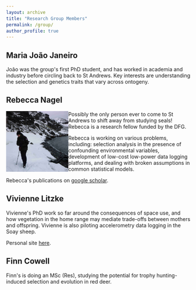 ```yaml
---
layout: archive
title: "Research Group Members"
permalink: /group/
author_profile: true
---
```



## Maria João Janeiro

João was the group's first PhD student, and has worked in academia and industry before circling back to St Andrews.  Key interests are understanding the selection and genetics traits that vary across ontogeny.

## Rebecca Nagel
<img src="/images/rebecca.JPG" align="left" width="170px"/>

Possibly the only person ever to come to St Andrews to shift away from studying seals!  Rebecca is a research fellow funded by the DFG.

Rebecca is working on various problems, including: selection analysis in the presence of confounding environmental variables, development of low-cost low-power data logging platforms, and dealing with broken assumptions in common statistical models.

Rebecca's publications on [google scholar](https://scholar.google.com/citations?user=SIRILEgAAAAJ&hl=en).

## Vivienne Litzke

Vivienne's PhD work so far around the consequences of space use, and how vegetation in the home range may mediate trade-offs between mothers and offspring.  Vivienne is also piloting accelerometry data logging in the Soay sheep.

Personal site [here](https://vlitzke.github.io/).

## Finn Cowell

Finn's is doing an MSc (Res), studying the potential for trophy hunting-induced selection and evolution in red deer. 
